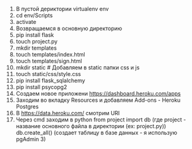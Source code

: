 1. В пустой дериктории 
	virtualenv env
2. cd env/Scripts
3. activate
4. Возвращаемся в основную директорию
5. pip install flask
6. touch project.py
7. mkdir templates 
8. touch templates/index.html
9. touch templates/sign.html
10. mkdir static # Добавляем в static папки css и js
11. touch static/css/style.css
12. pip install flask_sqlalchemy 
13. pip install psycopg2
14. Создаем новое приложени https://dashboard.heroku.com/apps
15. Заходим во вкладку Resources и добавляем Add-ons - Heroku Postgres
16. В https://data.heroku.com/ смотрим URI
14. Через cmd заходим в python
	from project import db (где project - название основного файла в директории (ex: project.py))
	db.create_all() (создает таблицу в базе данных - я использую pgAdmin 3)